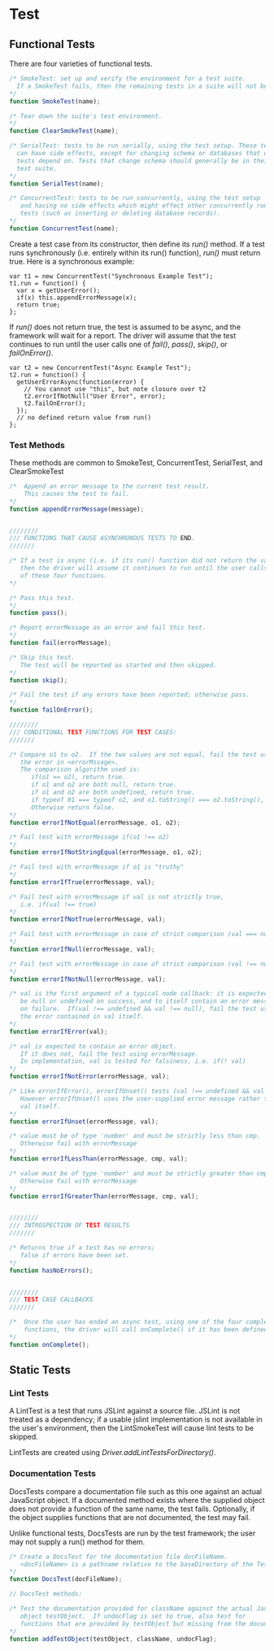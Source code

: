 Test
====

Functional Tests
----------------

There are four varieties of functional tests.

```JavaScript
/* SmokeTest: set up and verify the environment for a test suite.
  If a SmokeTest fails, then the remaining tests in a suite will not be run.
*/
function SmokeTest(name);

/* Tear down the suite's test environment.
*/
function ClearSmokeTest(name);

/* SerialTest: tests to be run serially, using the test setup. These tests
  can have side effects, except for changing schema or databases that other
  tests depend on. Tests that change schema should generally be in their own
  test suite.
*/
function SerialTest(name);

/* ConcurrentTest: tests to be run concurrently, using the test setup
   and having no side effects which might effect other concurrently running 
   tests (such as inserting or deleting database records).  
*/
function ConcurrentTest(name);
```

Create a test case from its constructor, then define its *run()* method.
If a test runs synchronously (i.e. entirely within its run() function),
*run()* must return true. Here is a synchronous example:

    var t1 = new ConcurrentTest("Synchronous Example Test");
    t1.run = function() {
      var x = getUserError();
      if(x) this.appendErrorMessage(x);
      return true;
    };

If *run()* does not return true, the test is assumed to be async, and the
framework will wait for a report.  The driver will assume that the test 
continues to run until the user calls one of *fail()*, *pass()*, *skip()*,
or *failOnError()*.

    var t2 = new ConcurrentTest("Async Example Test");
    t2.run = function() {
      getUserErrorAsync(function(error) {
        // You cannot use "this", but note closure over t2
        t2.errorIfNotNull("User Error", error);
        t2.failOnError();
      });
      // no defined return value from run()
    };

### Test Methods 

These methods are common to SmokeTest, ConcurrentTest, SerialTest, and ClearSmokeTest


```JavaScript
/*  Append an error message to the current test result.
    This causes the test to fail.
*/
function appendErrorMessage(message);


////////
/// FUNCTIONS THAT CAUSE ASYNCHRONOUS TESTS TO END.
///////

/* If a test is async (i.e. if its run() function did not return the value true),
   then the driver will assume it continues to run until the user calls one 
   of these four functions.
*/

/* Pass this test.
*/
function pass();

/* Report errorMessage as an error and fail this test.
*/
function fail(errorMessage);

/* Skip this test.
   The test will be reported as started and then skipped. 
*/
function skip();

/* Fail the test if any errors have been reported; otherwise pass.
*/
function failOnError();

////////
/// CONDITIONAL TEST FUNCTIONS FOR TEST CASES:
///////

/* Compare o1 to o2.  If the two values are not equal, fail the test using 
   the error in <errorMssage>.
   The comparison algorithm used is:
      if(o1 == o2), return true.
      if o1 and o2 are both null, return true.
      if o1 and o2 are both undefined, return true.
      if typeof 01 === typeof o2, and o1.toString() === o2.toString(), return true.
      Otherwise return false.
*/
function errorIfNotEqual(errorMessage, o1, o2); 

/* Fail test with errorMessage if(o1 !== o2)
*/
function errorIfNotStringEqual(errorMessage, o1, o2);

/* Fail test with errorMessage if o1 is "truthy"
*/
function errorIfTrue(errorMessage, val);

/* Fail test with errorMessage if val is not strictly true,
   i.e. if(val !== true)
*/
function errorIfNotTrue(errorMessage, val);

/* Fail test with errorMessage in case of strict comparison (val === null).
*/
function errorIfNull(errorMessage, val);

/* Fail test with errorMessage in case of strict comparison (val !== null).
*/
function errorIfNotNull(errorMessage, val);

/* val is the first argument of a typical node callback: it is expected to
   be null or undefined on success, and to itself contain an error message 
   on failure.  If(val !== undefined && val !== null), fail the test using
   the error contained in val itself.
*/
function errorIfError(val);

/* val is expected to contain an error object. 
   If it does not, fail the test using errorMessage.
   In implementation, val is tested for falsiness, i.e. if(! val)
*/
function errorIfNotError(errorMessage, val);

/* Like errorIfError(), errorIfUnset() tests (val !== undefined && val !== null).
   However errorIfUnset() uses the user-supplied error message rather than 
   val itself.
*/
function errorIfUnset(errorMessage, val);

/* value must be of type 'number' and must be strictly less than cmp.
   Otherwise fail with errorMessage
*/
function errorIfLessThan(errorMessage, cmp, val);

/* value must be of type 'number' and must be strictly greater than cmp.
   Otherwise fail with errorMessage
*/
function errorIfGreaterThan(errorMessage, cmp, val);


////////
/// INTROSPECTION OF TEST RESULTS
///////

/* Returns true if a test has no errors; 
   false if errors have been set.
*/
function hasNoErrors();


////////
/// TEST CASE CALLBACKS
///////

/*  Once the user has ended an async test, using one of the four completion
    functions, the driver will call onComplete() if it has been defined.
*/
function onComplete();
```


Static Tests
------------

### Lint Tests


A LintTest is a test that runs JSLint against a source file.
JSLint is not treated as a dependency; if a usable jslint implementation
is not available in the user's environment, then the LintSmokeTest will
cause lint tests to be skipped.

LintTests are created using *Driver.addLintTestsForDirectory()*.


### Documentation Tests

DocsTests compare a documentation file such as this one against an 
actual JavaScript object.
If a documented method exists where the supplied object does not 
provide a function of the same name, the test fails.
Optionally, if the object supplies functions that are not documented, 
the test may fail.

Unlike functional tests, DocsTests are run by the test framework; the user
may not supply a run() method for them.

```JavaScript 
/* Create a DocsTest for the documentation file docFileName.
   <docFileName> is a pathname relative to the baseDirectory of the Test Driver.
*/
function DocsTest(docFileName);

// DocsTest methods:

/* Test the documentation provided for className against the actual JavaScript
   object testObject.  If undocFlag is set to true, also test for 
   functions that are provided by testObject but missing from the documentation.
*/
function addTestObject(testObject, className, undocFlag);


```
